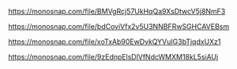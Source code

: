 https://monosnap.com/file/BMVgRcj57UkHqQa9XsDtwcV5j8NmF3

https://monosnap.com/file/bdCoviVfx2v5U3NNBFRwSGHCAVEBsm

https://monosnap.com/file/xoTxAb90EwDvkQYVuIG3bTjqdxUXz1

https://monosnap.com/file/9zEdnpElsDlVfNdcWMXM18kL5siAUj

